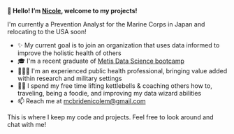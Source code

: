 <b>🌸 Hello! I’m [Nicole](https://www.linkedin.com/in/nicole-michelle-mcbride/), welcome to my projects!</b>

I'm currently a Prevention Analyst for the Marine Corps in Japan and relocating to the USA soon!

- ✨ My current goal is to join an organization that uses data informed to improve the holistic health of others
- 🎓 I'm a recent graduate of [Metis Data Science bootcamp](https://www.thisismetis.com/bootcamps/online-data-science-bootcamp)
- 👩🏽‍💻 I'm an experienced public health professional, bringing value added within research and military settings
- 💪🏽 I spend my free time lifting kettlebells & coaching others how to, traveling, being a foodie, and improving my data wizard abilities
- 📫 Reach me at mcbridenicolem@gmail.com

This is where I keep my code and projects. Feel free to look around and chat with me!
